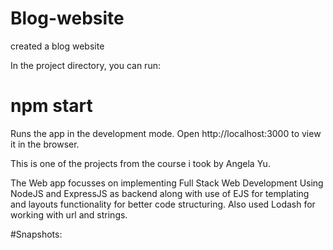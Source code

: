 # Blog-website
created a blog website

In the project directory, you can run:

# npm start
Runs the app in the development mode.
Open http://localhost:3000 to view it in the browser.

This is one of the projects from the course i took by Angela Yu.

The Web app focusses on implementing Full Stack Web Development Using NodeJS and ExpressJS as backend along with use of EJS for templating and layouts functionality for better code structuring. Also used Lodash for working with url and strings.

#Snapshots:


